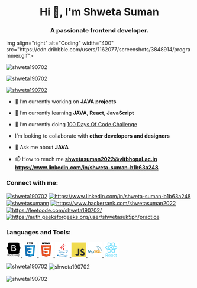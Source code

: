 <h1 align="center">Hi 👋, I'm Shweta Suman</h1>
<h3 align="center">A passionate frontend developer.</h3>
img align="right" alt="Coding" width="400" src="https://cdn.dribbble.com/users/1162077/screenshots/3848914/programmer.gif">
<p align="left"> <img src="https://komarev.com/ghpvc/?username=shweta190702&label=Profile%20views&color=0e75b6&style=flat" alt="shweta190702" /> </p>

<p align="left"> <a href="https://github.com/ryo-ma/github-profile-trophy"><img src="https://github-profile-trophy.vercel.app/?username=shweta190702" alt="shweta190702" /></a> </p>

<p align="left"> <a href="https://twitter.com/shweta190702" target="blank"><img src="https://img.shields.io/twitter/follow/shweta190702?logo=twitter&style=for-the-badge" alt="shweta190702" /></a> </p>

- 🔭 I’m currently working on **JAVA projects**

- 🌱 I’m currently learning **JAVA, React, JavaScript**

- 👯 I’m currently doing [100 Days Of Code Challenge](https://github.com/Shweta190702/100DaysOfCodeChallenge)

- I’m looking to collaborate with **other developers and designers**

- 💬 Ask me about **JAVA**

- 📫 How to reach me **shwetasuman2022@vitbhopal.ac.in https://www.linkedin.com/in/shweta-suman-b1b63a248**

<h3 align="left">Connect with me:</h3>
<p align="left">
<a href="https://twitter.com/shweta190702" target="blank"><img align="center" src="https://raw.githubusercontent.com/rahuldkjain/github-profile-readme-generator/master/src/images/icons/Social/twitter.svg" alt="shweta190702" height="30" width="40" /></a>
<a href="https://linkedin.com/in/https://www.linkedin.com/in/shweta-suman-b1b63a248" target="blank"><img align="center" src="https://raw.githubusercontent.com/rahuldkjain/github-profile-readme-generator/master/src/images/icons/Social/linked-in-alt.svg" alt="https://www.linkedin.com/in/shweta-suman-b1b63a248" height="30" width="40" /></a>
<a href="https://instagram.com/shwetasumann" target="blank"><img align="center" src="https://raw.githubusercontent.com/rahuldkjain/github-profile-readme-generator/master/src/images/icons/Social/instagram.svg" alt="shwetasumann" height="30" width="40" /></a>
<a href="https://www.hackerrank.com/https://www.hackerrank.com/shwetasuman2022" target="blank"><img align="center" src="https://raw.githubusercontent.com/rahuldkjain/github-profile-readme-generator/master/src/images/icons/Social/hackerrank.svg" alt="https://www.hackerrank.com/shwetasuman2022" height="30" width="40" /></a>
<a href="https://www.leetcode.com/https://leetcode.com/shweta190702/" target="blank"><img align="center" src="https://raw.githubusercontent.com/rahuldkjain/github-profile-readme-generator/master/src/images/icons/Social/leet-code.svg" alt="https://leetcode.com/shweta190702/" height="30" width="40" /></a>
<a href="https://auth.geeksforgeeks.org/user/https://auth.geeksforgeeks.org/user/shwetasuk5ph/practice" target="blank"><img align="center" src="https://raw.githubusercontent.com/rahuldkjain/github-profile-readme-generator/master/src/images/icons/Social/geeks-for-geeks.svg" alt="https://auth.geeksforgeeks.org/user/shwetasuk5ph/practice" height="30" width="40" /></a>
</p>

<h3 align="left">Languages and Tools:</h3>
<p align="left"> <a href="https://getbootstrap.com" target="_blank" rel="noreferrer"> <img src="https://raw.githubusercontent.com/devicons/devicon/master/icons/bootstrap/bootstrap-plain-wordmark.svg" alt="bootstrap" width="40" height="40"/> </a> <a href="https://www.w3schools.com/css/" target="_blank" rel="noreferrer"> <img src="https://raw.githubusercontent.com/devicons/devicon/master/icons/css3/css3-original-wordmark.svg" alt="css3" width="40" height="40"/> </a> <a href="https://www.w3.org/html/" target="_blank" rel="noreferrer"> <img src="https://raw.githubusercontent.com/devicons/devicon/master/icons/html5/html5-original-wordmark.svg" alt="html5" width="40" height="40"/> </a> <a href="https://www.java.com" target="_blank" rel="noreferrer"> <img src="https://raw.githubusercontent.com/devicons/devicon/master/icons/java/java-original.svg" alt="java" width="40" height="40"/> </a> <a href="https://developer.mozilla.org/en-US/docs/Web/JavaScript" target="_blank" rel="noreferrer"> <img src="https://raw.githubusercontent.com/devicons/devicon/master/icons/javascript/javascript-original.svg" alt="javascript" width="40" height="40"/> </a> <a href="https://www.mysql.com/" target="_blank" rel="noreferrer"> <img src="https://raw.githubusercontent.com/devicons/devicon/master/icons/mysql/mysql-original-wordmark.svg" alt="mysql" width="40" height="40"/> </a> <a href="https://reactjs.org/" target="_blank" rel="noreferrer"> <img src="https://raw.githubusercontent.com/devicons/devicon/master/icons/react/react-original-wordmark.svg" alt="react" width="40" height="40"/> </a> </p>

<p><img align="left" src="https://github-readme-stats.vercel.app/api/top-langs?username=shweta190702&show_icons=true&locale=en&layout=compact" alt="shweta190702" /></p>

<p>&nbsp;<img align="center" src="https://github-readme-stats.vercel.app/api?username=shweta190702&show_icons=true&locale=en" alt="shweta190702" /></p>

<p><img align="center" src="https://github-readme-streak-stats.herokuapp.com/?user=shweta190702&" alt="shweta190702" /></p>
